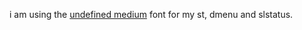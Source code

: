 i am using the [undefined medium](https://github.com/andirueckel/undefined-medium) font for my st, dmenu and slstatus.
